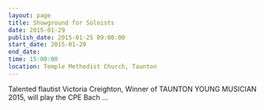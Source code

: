 ```yaml
---
layout: page
title: Showground for Soloists
date: 2015-01-29
publish_date: 2015-01-25 09:00:00
start_date: 2015-01-29
end_date: 
time: 15:00:00
location: Temple Methodist Church, Taunton
---
```

Talented flautist Victoria Creighton, Winner of TAUNTON YOUNG MUSICIAN 2015, will play the CPE Bach …
